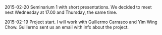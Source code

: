 2015-02-20
Seminarium 1 with short presentations. 
We decided to meet next Wednesday at 17.00 and Thursday, the same time. 

2015-02-19
Project start. I will work with Guillermo Carrasco and Yim Wing Chow. 
Guillermo sent us an email with info about the project. 



